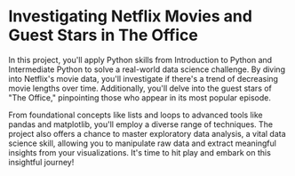 # Investigating Netflix Movies and Guest Stars in The Office
In this project, you'll apply Python skills from Introduction to Python and Intermediate Python to solve a real-world data science challenge. By diving into Netflix's movie data, you'll investigate if there's a trend of decreasing movie lengths over time. Additionally, you'll delve into the guest stars of "The Office," pinpointing those who appear in its most popular episode.

From foundational concepts like lists and loops to advanced tools like pandas and matplotlib, you'll employ a diverse range of techniques. The project also offers a chance to master exploratory data analysis, a vital data science skill, allowing you to manipulate raw data and extract meaningful insights from your visualizations. It's time to hit play and embark on this insightful journey!
